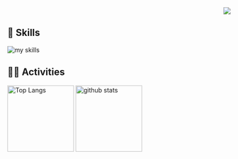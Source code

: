 <!-- 1. GitHub usernameを変更 -->
<div align="right">
  <img src="https://komarev.com/ghpvc/?username=blue-orange-yellow" />
</div>


<!-- 2. プロフィールや連絡先を変更 -->
<!-- 3. 好きな技術スタックに変更 -->
<!-- ライトモート：theme=light, ダークモート：theme=dark -->
<!-- アイコンの選択肢一覧：https://arc.net/l/quote/zizyykfh -->
## 🌱 Skills
<img alt="my skills" src="https://skillicons.dev/icons?theme=dark&perline=7&i=rust,python,js,ts,docker,aws" />
<br>


<!-- 4. GitHub usernameを変更, 2箇所 -->
<!-- ライトモート：theme=light, ダークモート：theme=vue-dark  -->
## 🏃‍♀️ Activities
<p align="left"> 
  <img alt="Top Langs" height="150px" src="https://github-readme-stats.vercel.app/api/top-langs/?username=blue-orange-yellow&layout=compact&count_private=true&show_icons=true" />
  <img alt="github stats" height="150px" src="https://github-readme-stats.vercel.app/api?username=blue-orange-yellow&count_private=true&show_icons=true&show_icons=true" />
</p>
